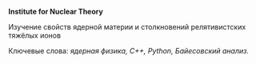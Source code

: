 **Institute for Nuclear Theory**

Изучение свойств ядерной материи и столкновений релятивистских тяжёлых ионов

Ключевые слова: *ядерная физика, С++, Python, Байесовский анализ.* 
